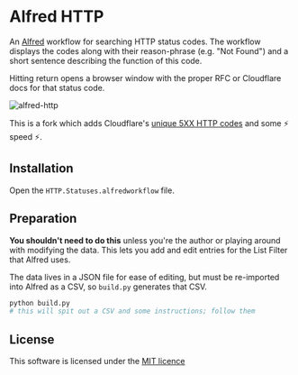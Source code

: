 # Alfred HTTP

An [Alfred](http://www.alfredapp.com/) workflow for searching HTTP status codes. The workflow displays the
codes along with their reason-phrase (e.g. "Not Found") and a short sentence
describing the function of this code.

Hitting return opens a browser window with the proper RFC or Cloudflare docs for that status code.

![alfred-http](https://cloud.githubusercontent.com/assets/1006966/5054136/93735f3c-6c1f-11e4-8bda-8f523cc9fb5a.jpg)

This is a fork which adds Cloudflare's [unique 5XX HTTP codes](https://support.cloudflare.com/hc/en-us/articles/115003014432-HTTP-Status-Codes) and some ⚡️ speed ⚡️.

## Installation

Open the `HTTP.Statuses.alfredworkflow` file.

## Preparation

**You shouldn't need to do this** unless you're the author or playing around with modifying the data. This lets you add and edit entries for the List Filter that Alfred uses.

The data lives in a JSON file for ease of editing, but must be re-imported into Alfred as a CSV, so `build.py` generates that CSV.

```sh
python build.py
# this will spit out a CSV and some instructions; follow them
```

## License

This software is licensed under the [MIT licence](https://github.com/d-lord/alfred-http/blob/master/LICENSE.md)
